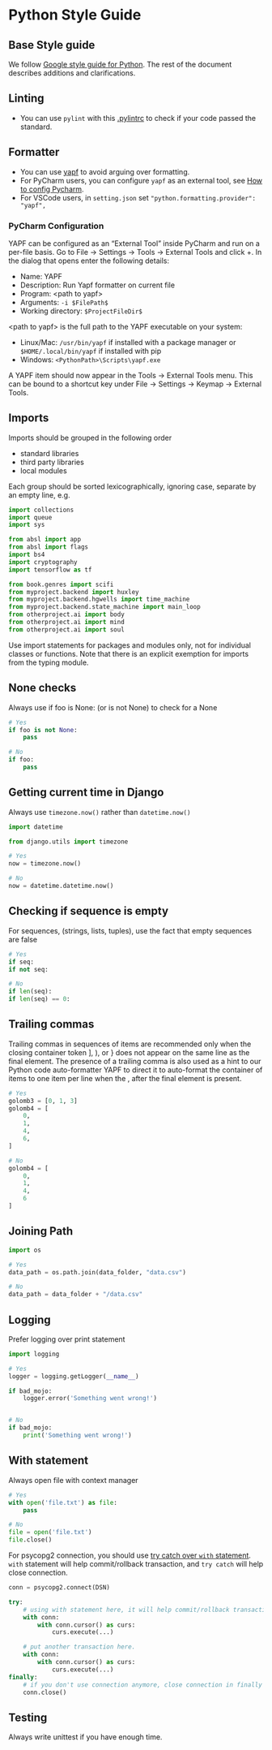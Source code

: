 # Python Style Guide

## Base Style guide

We follow [Google style guide for Python](https://google.github.io/styleguide/pyguide.html). The rest of the document describes additions and clarifications.

## Linting

* You can use `pylint` with this [.pylintrc](https://raw.githubusercontent.com/C0D1UM/technical-standard/main/django/python-style-guide/.pylintrc) to check if your code passed the standard.

## Formatter

* You can use [yapf](https://github.com/google/yapf/) to avoid arguing over formatting.
* For PyCharm users, you can configure `yapf` as an external tool, see [How to config Pycharm](#pycharm-configuration).
* For VSCode users, in `setting.json` set `"python.formatting.provider": "yapf",`

### PyCharm Configuration

YAPF can be configured as an “External Tool” inside PyCharm and run on a per-file basis. Go to File -> Settings -> Tools -> External Tools and click +. In the dialog that opens enter the following details:

* Name: YAPF
* Description: Run Yapf formatter on current file
* Program: \<path to yapf>
* Arguments: `-i $FilePath$`
* Working directory: `$ProjectFileDir$`

\<path to yapf> is the full path to the YAPF executable on your system:

* Linux/Mac: `/usr/bin/yapf` if installed with a package manager or `$HOME/.local/bin/yapf` if installed with pip
* Windows: `<PythonPath>\Scripts\yapf.exe`

A YAPF item should now appear in the Tools -> External Tools menu. This can be bound to a shortcut key under File -> Settings -> Keymap -> External Tools.

## Imports

Imports should be grouped in the following order

* standard libraries
* third party libraries
* local modules

Each group should be sorted lexicographically, ignoring case, separate by an empty line, e.g.

```python
import collections
import queue
import sys

from absl import app
from absl import flags
import bs4
import cryptography
import tensorflow as tf

from book.genres import scifi
from myproject.backend import huxley
from myproject.backend.hgwells import time_machine
from myproject.backend.state_machine import main_loop
from otherproject.ai import body
from otherproject.ai import mind
from otherproject.ai import soul

```

Use import statements for packages and modules only, not for individual classes or functions. Note that there is an explicit exemption for imports from the typing module.

## None checks

Always use if foo is None: (or is not None) to check for a None

```python
# Yes
if foo is not None:
    pass

# No
if foo:
    pass
```

## Getting current time in Django

Always use `timezone.now()` rather than `datetime.now()`

```python
import datetime

from django.utils import timezone

# Yes
now = timezone.now()

# No
now = datetime.datetime.now()
```

## Checking if sequence is empty

For sequences, (strings, lists, tuples), use the fact that empty sequences are false

```python
# Yes
if seq:
if not seq:

# No
if len(seq):
if len(seq) == 0:
```

## Trailing commas

Trailing commas in sequences of items are recommended only when the closing container token ], ), or } does not appear on the same line as the final element. The presence of a trailing comma is also used as a hint to our Python code auto-formatter YAPF to direct it to auto-format the container of items to one item per line when the , after the final element is present.

```python
# Yes
golomb3 = [0, 1, 3]
golomb4 = [
    0,
    1,
    4,
    6,
]

# No
golomb4 = [
    0,
    1,
    4,
    6
]
```

## Joining Path

```python
import os

# Yes
data_path = os.path.join(data_folder, "data.csv")

# No
data_path = data_folder + "/data.csv"
```

## Logging

Prefer logging over print statement

```python
import logging

# Yes
logger = logging.getLogger(__name__)

if bad_mojo:
    logger.error('Something went wrong!')


# No
if bad_mojo:
    print('Something went wrong!')
```

## With statement

Always open file with context manager

```python
# Yes
with open('file.txt') as file:
    pass

# No
file = open('file.txt')
file.close()
```

For psycopg2 connection, you should use [try catch over `with` statement](https://www.psycopg.org/docs/usage.html#with-statement). `with` statement will help commit/rollback transaction, and `try catch` will help close connection.

```python
conn = psycopg2.connect(DSN)

try:
    # using with statement here, it will help commit/rollback transaction.
    with conn:
        with conn.cursor() as curs:
            curs.execute(...)

    # put another transaction here.
    with conn:
        with conn.cursor() as curs:
            curs.execute(...)
finally:
    # if you don't use connection anymore, close connection in finally block.
    conn.close()
```

## Testing

Always write unittest if you have enough time.
